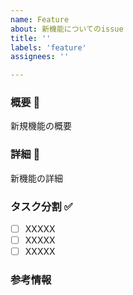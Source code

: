 ```yaml
---
name: Feature
about: 新機能についてのissue
title: ''
labels: 'feature'
assignees: ''

---
```


### 概要 🚀

新規機能の概要

### 詳細 📝

新機能の詳細

### タスク分割 ✅
- [ ] XXXXX
- [ ] XXXXX
- [ ] XXXXX
<!-- 分かる範囲でタスクを細分化 -->

### 参考情報

<!-- 他サービスの類似機能の概要や、Overview/Notionの画像など何かあれば -->